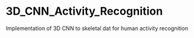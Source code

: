 # 3D_CNN_Activity_Recognition
Implementation of 3D CNN to skeletal dat for human activity recognition
